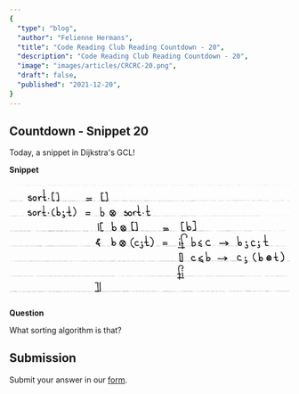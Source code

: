 ```yaml
---
{
  "type": "blog",
  "author": "Felienne Hermans",
  "title": "Code Reading Club Reading Countdown - 20",
  "description": "Code Reading Club Reading Countdown - 20",
  "image": "images/articles/CRCRC-20.png",
  "draft": false,
  "published": "2021-12-20",
}
---
```




## Countdown - Snippet 20

Today, a snippet in Dijkstra's GCL!

**Snippet**

![CRCRC-20](/images/articles/CRCRC-20.png)

**Question**

What sorting algorithm is that?

## Submission

Submit your answer in our [form](https://forms.gle/241ak21gMu1fRada6).
